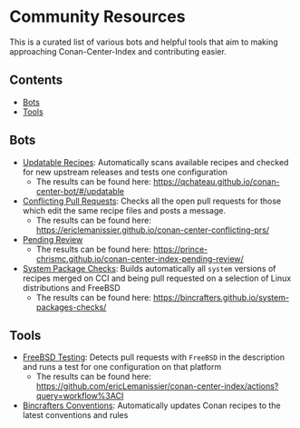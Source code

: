 # Community Resources

This is a curated list of various bots and helpful tools that aim to making approaching Conan-Center-Index and contributing easier.

<!-- toc -->
## Contents

  * [Bots](#bots)
  * [Tools](#tools)<!-- endToc -->

## Bots

- [Updatable Recipes](https://github.com/qchateau/conan-center-bot): Automatically scans available recipes and checked for new upstream releases and tests one configuration
  - The results can be found here: https://qchateau.github.io/conan-center-bot/#/updatable
- [Conflicting Pull Requests](https://github.com/ericLemanissier/conan-center-conflicting-prs): Checks all the open pull requests for those which edit the same
recipe files and posts a message.
  - The results can be found here: https://ericlemanissier.github.io/conan-center-conflicting-prs/
- [Pending Review](https://github.com/prince-chrismc/conan-center-index-pending-review)
  - The results can be found here: https://prince-chrismc.github.io/conan-center-index-pending-review/
- [System Package Checks](https://github.com/bincrafters/system-packages-checks): Builds automatically all `system` versions of recipes merged on CCI
and being pull requested on a selection of Linux distributions and FreeBSD
  - The results can be found here: https://bincrafters.github.io/system-packages-checks/

## Tools

- [FreeBSD Testing](https://github.com/ericLemanissier/conan-center-index/tree/freebsd): Detects pull requests with `FreeBSD` in the description and runs a test for
one configuration on that platform
  - The results can be found here: https://github.com/ericLemanissier/conan-center-index/actions?query=workflow%3ACI
- [Bincrafters Conventions](https://github.com/bincrafters/bincrafters-conventions): Automatically updates Conan recipes to the latest conventions and rules
